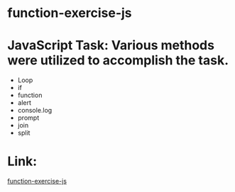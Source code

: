 # function-exercise-js
# JavaScript Task: Various methods were utilized to accomplish the task.
- Loop
- if
- function
- alert
- console.log
- prompt
- join
- split
# Link: 
[function-exercise-js](https://ayahrimawi.github.io/function-exercise-js/)